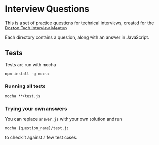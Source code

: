 # Interview Questions
This is a set of practice questions for technical interviews, created for
the [Boston Tech Interview Meetup](https://www.meetup.com/Boston-Tech-Interview-Meetup/)

Each directory contains a question, along with an answer in JavaScript.

## Tests
Tests are run with mocha
```
npm install -g mocha
```

### Running all tests
```
mocha **/test.js
```

### Trying your own answers
You can replace `answer.js` with your own solution and run
```
mocha {question_name}/test.js
```
to check it against a few test cases.
